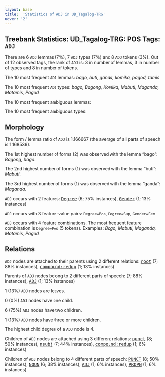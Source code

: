 ```yaml
---
layout: base
title:  'Statistics of ADJ in UD_Tagalog-TRG'
udver: '2'
---
```


## Treebank Statistics: UD_Tagalog-TRG: POS Tags: `ADJ`

There are 6 `ADJ` lemmas (7%), 7 `ADJ` types (7%) and 8 `ADJ` tokens (3%).
Out of 12 observed tags, the rank of `ADJ` is: 3 in number of lemmas, 3 in number of types and 8 in number of tokens.

The 10 most frequent `ADJ` lemmas: <em>bago, buti, ganda, komika, pagod, tamis</em>

The 10 most frequent `ADJ` types:  <em>bago, Bagong, Komika, Mabuti, Maganda, Matamis, Pagod</em>

The 10 most frequent ambiguous lemmas: 

The 10 most frequent ambiguous types:  



## Morphology

The form / lemma ratio of `ADJ` is 1.166667 (the average of all parts of speech is 1.168539).

The 1st highest number of forms (2) was observed with the lemma “bago”: <em>Bagong, bago</em>.

The 2nd highest number of forms (1) was observed with the lemma “buti”: <em>Mabuti</em>.

The 3rd highest number of forms (1) was observed with the lemma “ganda”: <em>Maganda</em>.

`ADJ` occurs with 2 features: <tt><a href="tl_trg-feat-Degree.html">Degree</a></tt> (6; 75% instances), <tt><a href="tl_trg-feat-Gender.html">Gender</a></tt> (1; 13% instances)

`ADJ` occurs with 3 feature-value pairs: `Degree=Pos`, `Degree=Sup`, `Gender=Fem`

`ADJ` occurs with 4 feature combinations.
The most frequent feature combination is `Degree=Pos` (5 tokens).
Examples: <em>Bago, Mabuti, Maganda, Matamis, Pagod</em>


## Relations

`ADJ` nodes are attached to their parents using 2 different relations: <tt><a href="tl_trg-dep-root.html">root</a></tt> (7; 88% instances), <tt><a href="tl_trg-dep-compound-redup.html">compound:redup</a></tt> (1; 13% instances)

Parents of `ADJ` nodes belong to 2 different parts of speech:  (7; 88% instances), <tt><a href="tl_trg-pos-ADJ.html">ADJ</a></tt> (1; 13% instances)

1 (13%) `ADJ` nodes are leaves.

0 (0%) `ADJ` nodes have one child.

6 (75%) `ADJ` nodes have two children.

1 (13%) `ADJ` nodes have three or more children.

The highest child degree of a `ADJ` node is 4.

Children of `ADJ` nodes are attached using 3 different relations: <tt><a href="tl_trg-dep-punct.html">punct</a></tt> (8; 50% instances), <tt><a href="tl_trg-dep-nsubj.html">nsubj</a></tt> (7; 44% instances), <tt><a href="tl_trg-dep-compound-redup.html">compound:redup</a></tt> (1; 6% instances)

Children of `ADJ` nodes belong to 4 different parts of speech: <tt><a href="tl_trg-pos-PUNCT.html">PUNCT</a></tt> (8; 50% instances), <tt><a href="tl_trg-pos-NOUN.html">NOUN</a></tt> (6; 38% instances), <tt><a href="tl_trg-pos-ADJ.html">ADJ</a></tt> (1; 6% instances), <tt><a href="tl_trg-pos-PROPN.html">PROPN</a></tt> (1; 6% instances)

